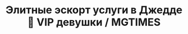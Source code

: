 ---
title: "Элитные эскорт услуги в Джедде 🖤 VIP девушки / MGTIMES"
description: "Эскорт услуги и сопровождение моделей в Джедде. Элитное эскорт агентство для успешных мужчин! Подбор VIP моделей для сопровождения. Строго конфиденциально 📞 +971 58 525 2213 ⚡"
h1: "Джедда"
titleEnd: "Джедде"

---